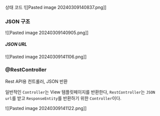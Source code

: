 
상태 코드
![[Pasted image 20240309140837.png]]

### JSON 구조

![[Pasted image 20240309140905.png]]

##### JSON URL
![[Pasted image 20240309141106.png]]

### @RestController
Rest API용 컨트롤러, JSON 반환

일반적인 `Controller`는 View 템플릿페이지를 반환한다, `RestController`는 `JSON url`를 받고 `ResponseEntity`를 반환하기 위한 `Controller`이다.

![[Pasted image 20240309141122.png]]



